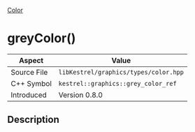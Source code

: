 [Color](index)
# greyColor()
| Aspect | Value |
| --- | --- |
| Source File | `libKestrel/graphics/types/color.hpp` |
| C++ Symbol | `kestrel::graphics::grey_color_ref` |
| Introduced | Version 0.8.0 |
## Description

